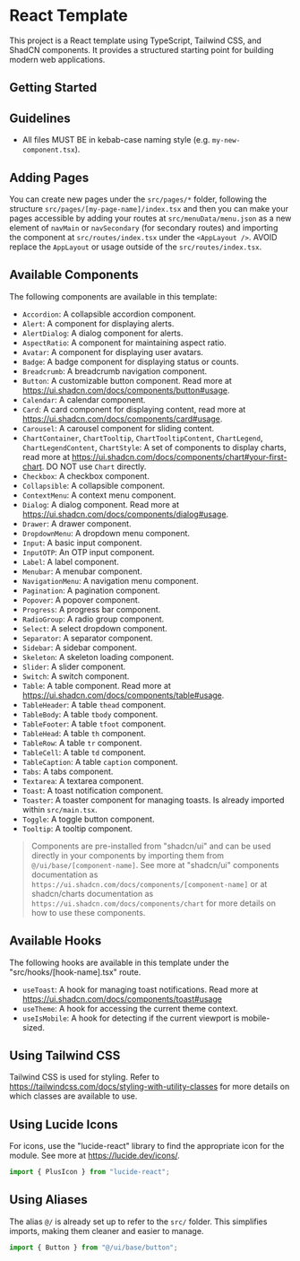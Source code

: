 # React Template

This project is a React template using TypeScript, Tailwind CSS, and ShadCN components. It provides a structured starting point for building modern web applications.

## Getting Started

## Guidelines

- All files MUST BE in kebab-case naming style (e.g. `my-new-component.tsx`).

## Adding Pages

You can create new pages under the `src/pages/*` folder, following the structure `src/pages/[my-page-name]/index.tsx` and then you can make your pages accessible by adding your routes at `src/menuData/menu.json` as a new element of `navMain` or `navSecondary` (for secondary routes) and importing the component at `src/routes/index.tsx` under the `<AppLayout />`. AVOID replace the `AppLayout` or usage outside of the `src/routes/index.tsx`.

## Available Components

The following components are available in this template:

- `Accordion`: A collapsible accordion component.
- `Alert`: A component for displaying alerts.
- `AlertDialog`: A dialog component for alerts.
- `AspectRatio`: A component for maintaining aspect ratio.
- `Avatar`: A component for displaying user avatars.
- `Badge`: A badge component for displaying status or counts.
- `Breadcrumb`: A breadcrumb navigation component.
- `Button`: A customizable button component. Read more at https://ui.shadcn.com/docs/components/button#usage.
- `Calendar`: A calendar component.
- `Card`: A card component for displaying content, read more at https://ui.shadcn.com/docs/components/card#usage.
- `Carousel`: A carousel component for sliding content.
- `ChartContainer`, `ChartTooltip`, `ChartTooltipContent`, `ChartLegend`, `ChartLegendContent`, `ChartStyle`: A set of components to display charts, read more at https://ui.shadcn.com/docs/components/chart#your-first-chart. DO NOT use `Chart` directly.
- `Checkbox`: A checkbox component.
- `Collapsible`: A collapsible component.
- `ContextMenu`: A context menu component.
- `Dialog`: A dialog component. Read more at https://ui.shadcn.com/docs/components/dialog#usage.
- `Drawer`: A drawer component.
- `DropdownMenu`: A dropdown menu component.
- `Input`: A basic input component.
- `InputOTP`: An OTP input component.
- `Label`: A label component.
- `Menubar`: A menubar component.
- `NavigationMenu`: A navigation menu component.
- `Pagination`: A pagination component.
- `Popover`: A popover component.
- `Progress`: A progress bar component.
- `RadioGroup`: A radio group component.
- `Select`: A select dropdown component.
- `Separator`: A separator component.
- `Sidebar`: A sidebar component.
- `Skeleton`: A skeleton loading component.
- `Slider`: A slider component.
- `Switch`: A switch component.
- `Table`: A table component. Read more at https://ui.shadcn.com/docs/components/table#usage.
- `TableHeader`: A table `thead` component.
- `TableBody`: A table `tbody` component.
- `TableFooter`: A table `tfoot` component.
- `TableHead`: A table `th` component.
- `TableRow`: A table `tr` component.
- `TableCell`: A table `td` component.
- `TableCaption`: A table `caption` component.
- `Tabs`: A tabs component.
- `Textarea`: A textarea component.
- `Toast`: A toast notification component.
- `Toaster`: A toaster component for managing toasts. Is already imported within `src/main.tsx`.
- `Toggle`: A toggle button component.
- `Tooltip`: A tooltip component.

> Components are pre-installed from "shadcn/ui" and can be used directly in your components by importing them from `@/ui/base/[component-name]`. See more at "shadcn/ui" components documentation as `https://ui.shadcn.com/docs/components/[component-name]` or at shadcn/charts documentation as `https://ui.shadcn.com/docs/components/chart` for more details on how to use these components.

## Available Hooks

The following hooks are available in this template under the "src/hooks/[hook-name].tsx" route.

- `useToast`: A hook for managing toast notifications. Read more at https://ui.shadcn.com/docs/components/toast#usage
- `useTheme`: A hook for accessing the current theme context.
- `useIsMobile`: A hook for detecting if the current viewport is mobile-sized.

## Using Tailwind CSS

Tailwind CSS is used for styling. Refer to https://tailwindcss.com/docs/styling-with-utility-classes for more details on which classes are available to use.

## Using Lucide Icons

For icons, use the "lucide-react" library to find the appropriate icon for the module. See more at https://lucide.dev/icons/.

```typescript
import { PlusIcon } from "lucide-react";
```

## Using Aliases

The alias `@/` is already set up to refer to the `src/` folder. This simplifies imports, making them cleaner and easier to manage.

```typescript
import { Button } from "@/ui/base/button";
```
